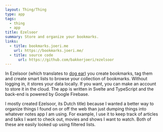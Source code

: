 ```yaml
---
layout: Thing/Thing
type: app
tags:
  - thing
  - app
title: Ezelsoor
summary: Store and organize your bookmarks.
links:
  - title: bookmarks.joeri.me
    url: https://bookmarks.joeri.me/
  - title: source code
	  url: https://github.com/bakkerjoeri/ezelsoor
---
```

In Ezelsoor (which translates to [dog ear](https://en.wikipedia.org/wiki/Dog_ears)) you create bookmarks, tag them and create smart lists to browse your collection of bookmarks. Without logging in, it stores your data locally. If you want, you can make an account to store it in the cloud. The app is written in Svelte and TypeScript and the back-end is powered by Google Firebase.

I mostly created Ezelsoor, its Dutch title) because I wanted a better way to organize things I found on or off the web than just dumping things into whatever notes app I am using. For example, I use it to keep track of articles and talks I want to check out, movies and shows I want to watch. Both of these are easily looked up using filtered lists.
